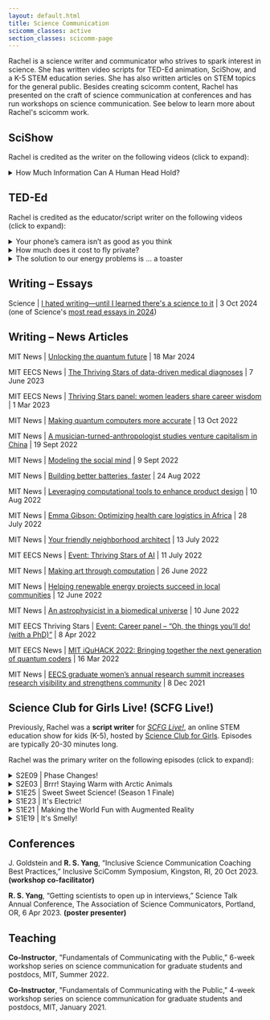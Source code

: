 ```yaml
---
layout: default.html
title: Science Communication
scicomm_classes: active
section_classes: scicomm-page
---
```


Rachel is a science writer and communicator who strives to spark interest in science. She has written video scripts for TED-Ed animation, SciShow, and a K-5 STEM education series. She has also written articles on STEM topics for the general public. Besides creating scicomm content, Rachel has presented on the craft of science communication at conferences and has run workshops on science communication. See below to learn more about Rachel's scicomm work.

## SciShow

Rachel is credited as the writer on the following videos (click to expand):

<details>
<summary>How Much Information Can A Human Head Hold?</summary>
<iframe style="display: block; margin: auto;" width="560" height="315" src="https://www.youtube.com/embed/860Qsb-MUx4?si=TWHYmJLPgJfbWzgY" frameborder="0" allow="accelerometer; autoplay; clipboard-write; encrypted-media; gyroscope; picture-in-picture" allowfullscreen></iframe>
</details>

## TED-Ed

<!-- Note to self: [original width=560, height=315], [scaled width=448, height=252] -->

Rachel is credited as the educator/script writer on the following videos (click to expand):

<details>
<summary>Your phone’s camera isn’t as good as you think</summary>
<iframe style="display: block; margin: auto;" width="560" height="315" src="https://www.youtube.com/embed/7dm2AsJ3-E8?si=tJ4Gey4BqDfECRff" frameborder="0" allow="accelerometer; autoplay; clipboard-write; encrypted-media; gyroscope; picture-in-picture" allowfullscreen></iframe>
</details>

<details>
<summary>How much does it cost to fly private?</summary>
<iframe style="display: block; margin: auto;" width="560" height="315" src="https://www.youtube.com/embed/vOBjtotp-Gw?si=dL6JbARa02MTI-0n" frameborder="0" allow="accelerometer; autoplay; clipboard-write; encrypted-media; gyroscope; picture-in-picture" allowfullscreen></iframe>
</details>

<details>
<summary>The solution to our energy problems is … a toaster</summary>
<iframe style="display: block; margin: auto;" width="560" height="315" src="https://www.youtube.com/embed/f-T0PEWRaVc?si=wvu4Qcy8saGNf8n5" frameborder="0" allow="accelerometer; autoplay; clipboard-write; encrypted-media; gyroscope; picture-in-picture" allowfullscreen></iframe>
</details>

## Writing &ndash; Essays

Science | [I hated writing&mdash;until I learned there's a science to it](https://www.science.org/content/article/i-hated-writing-until-i-learned-there-s-science-it) | 3 Oct 2024 (one of Science's [most read essays in 2024](https://www.science.org/content/article/perfecting-academic-writing-facing-fraud-science-s-top-personal-essays-year))

## Writing &ndash; News Articles

MIT News | [Unlocking the quantum future](https://news.mit.edu/2024/hackathon-unlocking-quantum-future-0318) | 18 Mar 2024

<!-- MIT EECS News | [At the MIT Quantum Hackathon, a community tackles quantum computing challenges](https://www.eecs.mit.edu/at-the-mit-quantum-hackathon-a-community-tackles-quantum-computing-challenges/) | 28 Feb 2024 -->

MIT EECS News | [The Thriving Stars of data-driven medical diagnoses](https://www.eecs.mit.edu/the-thriving-stars-of-data-driven-medical-diagnoses/) | 7 June 2023

MIT EECS News | [Thriving Stars panel: women leaders share career wisdom](https://www.eecs.mit.edu/thriving-stars-panel-women-leaders-share-career-wisdom/) | 1 Mar 2023

MIT News | [Making quantum computers more accurate](https://news.mit.edu/2022/alex-greene-quantum-computers-1013) | 13 Oct 2022

MIT News | [A musician-turned-anthropologist studies venture capitalism in China](https://news.mit.edu/2022/jamie-wong-anthropology-0919) | 19 Sept 2022

MIT News | [Modeling the social mind](https://news.mit.edu/2022/setayesh-radkani-social-brain-0909) | 9 Sept 2022

MIT News | [Building better batteries, faster](https://news.mit.edu/2022/pablo-leon-battery-materials-0824) | 24 Aug 2022

MIT News | [Leveraging computational tools to enhance product design](https://news.mit.edu/2022/jana-saadi-product-design-0810) | 10 Aug 2022

MIT News | [Emma Gibson: Optimizing health care logistics in Africa](https://news.mit.edu/2022/emma-gibson-health-care-logistics-africa-0728) | 28 July 2022

MIT News | [Your friendly neighborhood architect](https://news.mit.edu/2022/neighborhood-architect-justin-brazier-0713) | 13 July 2022

MIT EECS News | [Event: Thriving Stars of AI](https://www.eecs.mit.edu/the-thriving-stars-of-ai/) | 11 July 2022

MIT News | [Making art through computation](https://news.mit.edu/2022/chelsi-cocking-art-computation-0626) | 26 June 2022

MIT News | [Helping renewable energy projects succeed in local communities](https://news.mit.edu/2022/jungwoo-chun-renewable-energy-0612) | 12 June 2022

MIT News | [An astrophysicist in a biomedical universe](https://news.mit.edu/2022/magdelena-allen-pet-scanner-0610) | 10 June 2022

MIT EECS Thriving Stars | [Event: Career panel – “Oh, the things you’ll do! (with a PhD)”](https://www.eecs.mit.edu/community-equity/thriving-stars/event-career-panel-oh-the-things-youll-do-with-a-phd/) | 8 Apr 2022

MIT EECS News | [MIT iQuHACK 2022: Bringing together the next generation of quantum coders](https://www.eecs.mit.edu/mit-iquhack-2022-bringing-together-the-next-generation-of-quantum-coders/) | 16 Mar 2022

MIT News | [EECS graduate women’s annual research summit increases research visibility and strengthens community](https://news.mit.edu/2021/eecs-graduate-womens-research-summit-1208) | 8 Dec 2021

## Science Club for Girls Live! (SCFG Live!)

Previously, Rachel was a **script writer** for [_SCFG Live!_](https://www.scienceclubforgirls.org/scfglive), an online STEM education show for kids (K-5), hosted by [Science Club for Girls](https://www.scienceclubforgirls.org/about-scfg). Episodes are typically 20-30 minutes long. 

<!-- _SCFG Live!_ broadcasts live on [Facebook Live](https://www.facebook.com/pg/SCFGFan) and [YouTube Live](https://www.youtube.com/playlist?list=PLKMslSo-8aFq_N_NI7QIkv7Mpq_UwaXDF). The show is then rebroadcasted on local TV networks in Boston, Cambridge, Lowell, Lawrence, Somerville, and Brookline. Episodes are also available on-demand on Comcast Xfinity. -->

<!-- The show is rebroadcasted on the following networks: BNN News (Boston Neighborhood Network), Somerville Media Center – SMC, CCTV Cambridge News, Lawrence Community Access TV, Brookline Interactive Group, and LTC Lowell. -->

Rachel was the primary writer on the following episodes (click to expand):

<!-- Note to self: [original width=560, height=315], [scaled width=448, height=252] -->

<!-- S2E09 | Phase Changes! -->
<details>
<summary>S2E09 | Phase Changes!</summary>
<iframe style="display: block; margin: auto;" width="560" height="315" src="https://www.youtube.com/embed/33Llh2ksqSU" frameborder="0" allow="accelerometer; autoplay; clipboard-write; encrypted-media; gyroscope; picture-in-picture" allowfullscreen></iframe>
</details>

<!-- S2E03 | Brrr! Staying Warm with Arctic Animals -->
<details>
<summary>S2E03 | Brrr! Staying Warm with Arctic Animals</summary>
<iframe style="display: block; margin: auto;" width="560" height="315" src="https://www.youtube.com/embed/8N0V3Pih6as" frameborder="0" allow="accelerometer; autoplay; clipboard-write; encrypted-media; gyroscope; picture-in-picture" allowfullscreen></iframe>
</details>

<!-- Sweet Sweet Science (S1E25) -->
<details>
<summary>S1E25 | Sweet Sweet Science! (Season 1 Finale)</summary>
<iframe style="display: block; margin: auto;" width="560" height="315" src="https://www.youtube.com/embed/Juy8tZl_WQU" frameborder="0" allow="accelerometer; autoplay; clipboard-write; encrypted-media; gyroscope; picture-in-picture" allowfullscreen></iframe>
</details>

<!-- It's Electric (S1E23) -->
<details>
<summary>S1E23 | It's Electric!</summary>
<iframe style="display: block; margin: auto;" width="560" height="315" src="https://www.youtube.com/embed/_xJVE868jy4" frameborder="0" allow="accelerometer; autoplay; clipboard-write; encrypted-media; gyroscope; picture-in-picture" allowfullscreen></iframe>
</details>

<!-- Augmented Reality (S1E21) -->
<details>
<summary>S1E21 | Making the World Fun with Augmented Reality</summary>
<iframe style="display: block; margin: auto;" width="560" height="315" src="https://www.youtube.com/embed/vVyB_UVo61Q" frameborder="0" allow="accelerometer; autoplay; clipboard-write; encrypted-media; gyroscope; picture-in-picture" allowfullscreen></iframe>
</details>

<!-- It's Smelly (S1E19) -->
<details>
<summary>S1E19 | It's Smelly!</summary>
<iframe style="display: block; margin: auto;" width="560" height="315" src="https://www.youtube.com/embed/99lZEh0tBtI" frameborder="0" allow="accelerometer; autoplay; clipboard-write; encrypted-media; gyroscope; picture-in-picture" allowfullscreen></iframe>
</details>

## Conferences

J. Goldstein and **R. S. Yang**, “Inclusive Science Communication Coaching Best Practices,” Inclusive SciComm Symposium, Kingston, RI, 20 Oct 2023. **(workshop co-facilitator)**

**R. S. Yang**, “Getting scientists to open up in interviews,” Science Talk Annual Conference, The Association of Science Communicators, Portland, OR, 6 Apr 2023. **(poster presenter)**

## Teaching

**Co-Instructor**, "Fundamentals of Communicating with the Public," 6-week workshop series on science communication for graduate students and postdocs, MIT, Summer 2022.

**Co-Instructor**, "Fundamentals of Communicating with the Public," 4-week workshop series on science communication for graduate students and postdocs, MIT, January 2021.

<!-- ## MIT Tech Theater: Frosh Part 1

_Synopsis:_ Freshman Daisy arrives at MIT eager for the college experience. With her new friends Charlotte and Steven, Daisy tries to survive her overwhelming class load, look cool in front of her crush, and make a few bucks putting together videos on alcohol and drug awareness. But as the pressure to do well in school and maintain a social life builds, one of them looks to substances for comfort, and the trio's friendship becomes strained. A **one-act play** about freshman friends navigating their first semester in college through laughter and tears, trying to handle relationship and friendship troubles amidst the complexities of alcohol and drug use.

**Commissioned** by MIT Alcohol & Other Drugs Services (AODS) for MIT's Freshman Orientation in 2019.

## Tactless

_Synopsis:_ In a society where people use Tacts to communicate and interact with the world, Callie struggles to live without them. While everyone else discriminates against Callie for being Tactless, her best friend Quinn keeps life bearable. But when Callie is finally given the opportunity to get Tacts, tragedy befalls Quinn. Now, she must decide whether to put her own needs before her friend's. A **one-act play** about the give-and-take in relationships.

Developed through the MIT Theater Arts Playwrights' Lab.

**Awarded** the [Boit Manuscript Prize](https://cmsw.mit.edu/publications/ilona-karmel-writing-prizes/) in Drama in 2018. -->
